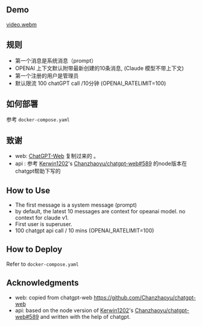 ## Demo

[video.webm](https://user-images.githubusercontent.com/666683/230305516-60154c5b-7170-4d2b-9670-a5ff4c851d25.webm)

## 规则

- 第一个消息是系统消息（prompt）
- OPENAI 上下文默认附带最新创建的10条消息, (Claude 模型不带上下文)
- 第一个注册的用户是管理员
- 默认限流 100 chatGPT call /10分钟 (OPENAI_RATELIMIT=100)

## 如何部署

参考 `docker-compose.yaml`

## 致谢

- web: [ChatGPT-Web](https://github.com/Chanzhaoyu/chatgpt-web) 复制过来的 。
- api : 参考 [Kerwin1202](https://github.com/Kerwin1202)'s [Chanzhaoyu/chatgpt-web#589](https://github.com/Chanzhaoyu/chatgpt-web/pull/589) 的node版本在chatgpt帮助下写的


## How to Use

- The first message is a system message (prompt)
- by default, the latest 10 messages are context for opeanai model. no context for claude v1.
- First user is superuser.
- 100 chatgpt api call / 10 mins (OPENAI_RATELIMIT=100)

## How to Deploy

Refer to `docker-compose.yaml`

## Acknowledgments

- web: copied from chatgpt-web https://github.com/Chanzhaoyu/chatgpt-web
- api: based on the node version of [Kerwin1202](https://github.com/Kerwin1202)'s [Chanzhaoyu/chatgpt-web#589](https://github.com/Chanzhaoyu/chatgpt-web/pull/589)
and written with the help of chatgpt.
